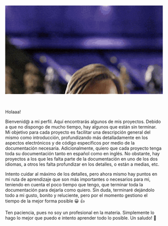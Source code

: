 <p align="center">
  <img src="docs/hello_there_kenobi.gif" />
</p>

<br>

Holaaa!

Bienvenid@ a mi perfil. Aquí encontrarás algunos de mis proyectos. Debido a que no dispongo de mucho tiempo, hay algunos que están sin terminar. Mi objetivo para cada proyecto es facilitar una descripción general del mismo como introducción, profundizando más detalladamente en los aspectos electrónicos y de código específicos por medio de la documentación necesaria. Adicionalmente, quiero que cada proyecto tenga toda su documentación tanto en español como en inglés. No obstante, hay proyectos a los que les falta parte de la documentación en uno de los dos idiomas, a otros les falta profundizar en los detalles, o están a medias, etc.

Intento cuidar al máximo de los detalles, pero ahora mismo hay puntos en mi ruta de aprendizaje que son más importantes o necesarios para mi, teniendo en cuenta el poco tiempo que tengo, que terminar toda la documentación para dejarla como quiero. Sin duda, terminaré dejándolo todo a mi gusto, bonito y reluciente, pero por el momento gestiono el tiempo de la mejor forma posible :grinning: :thumbsup:

Ten paciencia, pues no soy un profesional en la materia. Simplemente lo hago lo mejor que puedo e intento aprender todo lo posible. Un saludo! :wave:
